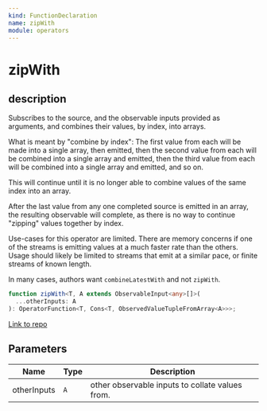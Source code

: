 ```yaml
---
kind: FunctionDeclaration
name: zipWith
module: operators
---
```


# zipWith

## description

Subscribes to the source, and the observable inputs provided as arguments, and combines their values, by index, into arrays.

What is meant by "combine by index": The first value from each will be made into a single array, then emitted,
then the second value from each will be combined into a single array and emitted, then the third value
from each will be combined into a single array and emitted, and so on.

This will continue until it is no longer able to combine values of the same index into an array.

After the last value from any one completed source is emitted in an array, the resulting observable will complete,
as there is no way to continue "zipping" values together by index.

Use-cases for this operator are limited. There are memory concerns if one of the streams is emitting
values at a much faster rate than the others. Usage should likely be limited to streams that emit
at a similar pace, or finite streams of known length.

In many cases, authors want `combineLatestWith` and not `zipWith`.

```ts
function zipWith<T, A extends ObservableInput<any>[]>(
  ...otherInputs: A
): OperatorFunction<T, Cons<T, ObservedValueTupleFromArray<A>>>;
```

[Link to repo](https://github.com/ReactiveX/rxjs/blob/master/src/internal/operators/zipWith.ts#L69-L73)

## Parameters

| Name        | Type | Description                                     |
| ----------- | ---- | ----------------------------------------------- |
| otherInputs | `A`  | other observable inputs to collate values from. |
